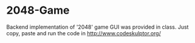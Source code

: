 # 2048-Game
Backend implementation of '2048' game
GUI was provided in class. Just copy, paste and run the code in http://www.codeskulptor.org/
